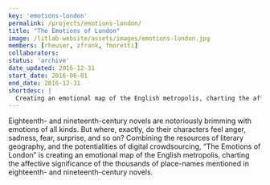 ```yaml
---
key: 'emotions-london'
permalink: /projects/emotions-london/
title: "The Emotions of London"
image: /litlab-website/assets/images/emotions-london.jpg
members: [rheuser, zfrank, fmoretti]
collaborators:
status: 'archive'
date_updated: 2016-12-31
start_date: 2016-06-01
end_date: 2016-12-31
shortdesc: |
  Creating an emotional map of the English metropolis, charting the affective significance of place-names mentioned in 18th & 19th century novels
---
```


Eighteenth- and nineteenth-century novels are notoriously brimming with emotions of all kinds. But where, exactly, do their characters feel anger, sadness, fear, surprise, and so on? Combining the resources of literary geography, and the potentialities of digital crowdsourcing, “The Emotions of London” is creating an emotional map of the English metropolis, charting the affective significance of the thousands of place-names mentioned in eighteenth- and nineteenth-century novels.